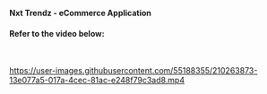 **Nxt Trendz - eCommerce Application**

#### Refer to the video below:

<br/>


https://user-images.githubusercontent.com/55188355/210263873-13e077a5-017a-4cec-81ac-e248f79c3ad8.mp4

